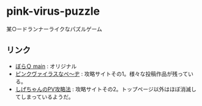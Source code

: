 # pink-virus-puzzle
某○ードランナーライクなパズルゲーム

## リンク
- [ぼらＱ main](https://web.archive.org/web/20060116224359/http://boraq.hp.infoseek.co.jp/main.htm)
  : オリジナル
- [ピンクヴァイラスなペ〜ヂ](https://web.archive.org/web/20051119125250/http://www.h7.dion.ne.jp/~mr-a/)
  : 攻略サイトその1。様々な投稿作品が残っている。
- [しげちゃんのPV攻略法](https://web.archive.org/web/20070802123658/http://ea.uuhp.com/~shigecha/pv/)
  : 攻略サイトその2。トップページ以外はほぼ消滅してしまっているようだ。